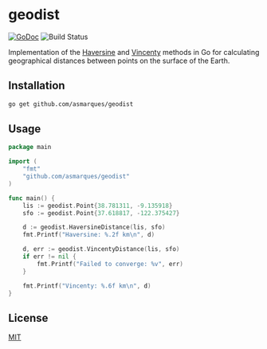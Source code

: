 # geodist

[![GoDoc](https://godoc.org/github.com/asmarques/geodist?status.svg)](https://godoc.org/github.com/asmarques/geodist)
![Build Status](https://github.com/asmarques/geodist/workflows/CI/badge.svg)

Implementation of the [Haversine](http://en.wikipedia.org/wiki/Haversine_formula) and [Vincenty](http://en.wikipedia.org/wiki/Vincenty%27s_formulae) methods in Go for calculating geographical distances between points on the surface of the Earth.

## Installation

```bash
go get github.com/asmarques/geodist
```

## Usage

```go
package main

import (
	"fmt"
	"github.com/asmarques/geodist"
)

func main() {
	lis := geodist.Point{38.781311, -9.135918}
	sfo := geodist.Point{37.618817, -122.375427}

	d := geodist.HaversineDistance(lis, sfo)
	fmt.Printf("Haversine: %.2f km\n", d)

	d, err := geodist.VincentyDistance(lis, sfo)
	if err != nil {
		fmt.Printf("Failed to converge: %v", err)
	}

	fmt.Printf("Vincenty: %.6f km\n", d)
}
```

## License

[MIT](LICENSE)
